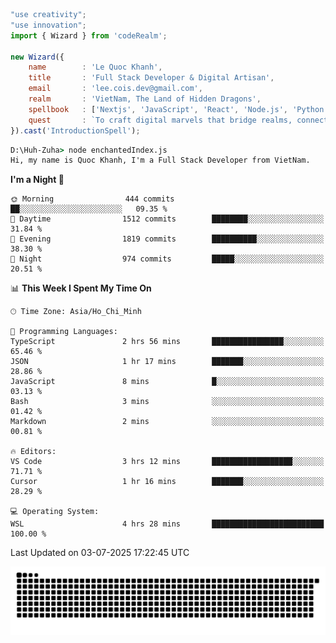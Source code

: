 <!--x axis divider-->

```js 
"use creativity";
"use innovation";
import { Wizard } from 'codeRealm';

new Wizard({
    name        : 'Le Quoc Khanh',
    title       : 'Full Stack Developer & Digital Artisan',
    email       : 'lee.cois.dev@gmail.com',
    realm       : 'VietNam, The Land of Hidden Dragons',
    spellbook   : ['Nextjs', 'JavaScript', 'React', 'Node.js', 'Python', 'Django', 'Cloud Services'],
    quest       : `To craft digital marvels that bridge realms, connect cultures, and bring imagination to life.`,
}).cast('IntroductionSpell');
```

```cmd
D:\Huh-Zuha> node enchantedIndex.js
Hi, my name is Quoc Khanh, I'm a Full Stack Developer from VietNam.
```
<!--START_SECTION:waka-->
**I'm a Night 🦉** 

```text
🌞 Morning                444 commits         ██░░░░░░░░░░░░░░░░░░░░░░░   09.35 % 
🌆 Daytime                1512 commits        ████████░░░░░░░░░░░░░░░░░   31.84 % 
🌃 Evening                1819 commits        ██████████░░░░░░░░░░░░░░░   38.30 % 
🌙 Night                  974 commits         █████░░░░░░░░░░░░░░░░░░░░   20.51 % 
```


📊 **This Week I Spent My Time On** 

```text
🕑︎ Time Zone: Asia/Ho_Chi_Minh

💬 Programming Languages: 
TypeScript               2 hrs 56 mins       ████████████████░░░░░░░░░   65.46 % 
JSON                     1 hr 17 mins        ███████░░░░░░░░░░░░░░░░░░   28.86 % 
JavaScript               8 mins              █░░░░░░░░░░░░░░░░░░░░░░░░   03.13 % 
Bash                     3 mins              ░░░░░░░░░░░░░░░░░░░░░░░░░   01.42 % 
Markdown                 2 mins              ░░░░░░░░░░░░░░░░░░░░░░░░░   00.81 % 

🔥 Editors: 
VS Code                  3 hrs 12 mins       ██████████████████░░░░░░░   71.71 % 
Cursor                   1 hr 16 mins        ███████░░░░░░░░░░░░░░░░░░   28.29 % 

💻 Operating System: 
WSL                      4 hrs 28 mins       █████████████████████████   100.00 % 
```


 Last Updated on 03-07-2025 17:22:45 UTC
<!--END_SECTION:waka-->
<picture>
  <source media="(prefers-color-scheme: dark)" srcset="https://raw.githubusercontent.com/leecois/leecois/output/github-contribution-grid-snake-dark.svg">
  <source media="(prefers-color-scheme: light)" srcset="https://raw.githubusercontent.com/leecois/leecois/output/github-contribution-grid-snake.svg">
  <img alt="github contribution grid snake animation" src="https://raw.githubusercontent.com/leecois/leecois/output/github-contribution-grid-snake.svg">
</picture>
